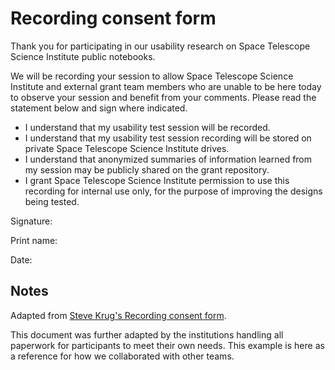 # Recording consent form

Thank you for participating in our usability research on Space Telescope Science Institute public notebooks.

We will be recording your session to allow Space Telescope Science Institute and external grant team members who are unable to be here today to observe your session and benefit from your comments. Please read the statement below and sign where indicated.

- I understand that my usability test session will be recorded. 
- I understand that my usability test session recording will be stored on private Space Telescope Science Institute drives.
- I understand that anonymized summaries of information learned from my session may be publicly shared on the grant repository.
- I grant Space Telescope Science Institute permission to use this recording for internal use only, for the purpose of improving the designs being tested.

Signature:

Print name:

Date:

## Notes

Adapted from [Steve Krug's Recording consent form](https://sensible.com/download-files/).

This document was further adapted by the institutions handling all paperwork for participants to meet their own needs. This example is here as a reference for how we collaborated with other teams. 